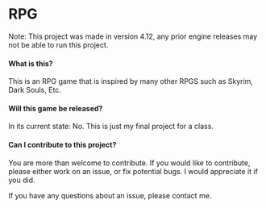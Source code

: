 # RPG

Note: This project was made in version 4.12, any prior engine releases may not be able to run this project.

#### What is this? 

This is an RPG game that is inspired by many other RPGS such as Skyrim, Dark Souls, Etc. 

#### Will this game be released?

In its current state: No. This is just my final project for a class. 

#### Can I contribute to this project?

You are more than welcome to contribute. If you would like to contribute, please either work on an issue, or fix potential bugs. 
I would appreciate it if you did.

If you have any questions about an issue, please contact me. 
